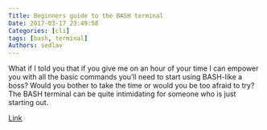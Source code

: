 ```yaml
---
Title: Beginners guide to the BASH terminal
Date: 2017-03-17 23:49:58
Categories: [cli]
tags: [bash, terminal]
Authors: sedlav
---
```


What if I told you that if you give me on an hour of your time I can empower you with all the basic commands you’ll need to start using BASH-like a boss? Would you bother to take the time or would you be too afraid to try? The BASH terminal can be quite intimidating for someone who is just starting out.

[Link](https://freedompenguin.com/articles/how-to/beginners-guide-bash-terminal/)
